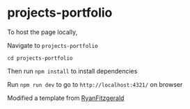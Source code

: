 # projects-portfolio

To host the page locally,

Navigate to `projects-portfolio`

`cd projects-portfolio`

Then run `npm install` to install dependencies 

Run `npm run dev` to go to `http://localhost:4321/` on browser


Modified a template from [RyanFitzgerald](https://github.com/RyanFitzgerald/devportfolio)